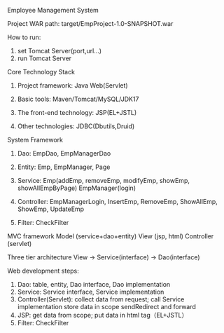 Employee Management System 

Project WAR path: target/EmpProject-1.0-SNAPSHOT.war

How to run:
1. set Tomcat Server(port,url...)
2. run Tomcat Server



Core Technology Stack
1. Project framework: Java Web(Servlet)

2. Basic tools: Maven/Tomcat/MySQL/JDK17

3. The front-end technology: JSP(EL+JSTL)

4. Other technologies: JDBC(Dbutils,Druid) 


System Framework
1. Dao: EmpDao, EmpManagerDao

2. Entity: Emp, EmpManager, Page

3. Service:
   Emp(addEmp, removeEmp, modifyEmp, showEmp, showAllEmpByPage)
   EmpManager(login)

4. Controller:
   EmpManagerLogin, InsertEmp, RemoveEmp, ShowAllEmp, ShowEmp, UpdateEmp

5. Filter: CheckFilter



MVC framework 
Model (service+dao+entity)
View (jsp, html)
Controller (servlet)

Three tier architecture
View -> Service(interface) -> Dao(interface)

Web development steps:
1. Dao: table, entity, Dao interface, Dao implementation
2. Service: Service interface, Service implementation
3. Controller(Servlet):
   collect data from request;
   call Service implementation 
   store data in scope
   sendRedirect and forward
4. JSP: get data from scope; put data in html tag（EL+JSTL）
5. Filter: CheckFilter

